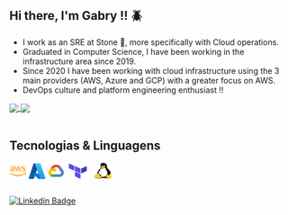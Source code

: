 ## Hi there, I'm Gabry !! 🪲

- I work as an SRE at Stone 💚, more specifically with Cloud operations.
- Graduated in Computer Science, I have been working in the infrastructure area since 2019.
- Since 2020 I have been working with cloud infrastructure using the 3 main providers (AWS, Azure and GCP) with a greater focus on AWS.
- DevOps culture and platform engineering enthusiast !!

<a href="https://github.com/anuraghazra/github-readme-stats">
  <img height=200 align="center" src="https://github-readme-stats.vercel.app/api?username=felipegabry&show=reviews,prs&show_icons=true&include_all_commits=true&count_private=true&theme=apprentice&&rank_icon=github" />
</a>
<a href="https://github.com/anuraghazra/convoychat">
  <img height=150 align="center" src="https://github-readme-stats.vercel.app/api/top-langs?username=felipegabry&layout=compact&langs_count=8&card_width=200&theme=apprentice&size_weight=0.5&count_weight=0.5" />
</a> 

<div style="display: inline_block"><br>
  <h2>Tecnologias & Linguagens</h2>
  <img align="center" alt="Mi-AWS" height="30" src="https://github.com/devicons/devicon/blob/v2.16.0/icons/amazonwebservices/amazonwebservices-plain-wordmark.svg">
  <img align="center" alt="Mi-Azure" height="30" src="https://github.com/devicons/devicon/blob/v2.16.0/icons/azure/azure-original.svg">
  <img align="center" alt="Mi-GCP" height="30" src="https://github.com/devicons/devicon/blob/6910f0503efdd315c8f9b858234310c06e04d9c0/icons/googlecloud/googlecloud-original.svg">
  <img align="center" alt="Mi-Terraform" height="30" width="40" src="https://github.com/devicons/devicon/blob/6910f0503efdd315c8f9b858234310c06e04d9c0/icons/terraform/terraform-original.svg">
  <img align="center" alt="Mi-Linux" height="30" width="40" src="https://github.com/devicons/devicon/blob/6910f0503efdd315c8f9b858234310c06e04d9c0/icons/linux/linux-original.svg">
</div>

##
[![Linkedin Badge](https://img.shields.io/badge/-LinkedIn-0077B5?style=for-the-badge&logo=Linkedin&logoColor=white&link=https://linkedin.com/in/felipe-gabry-447aa0139/)](https://www.linkedin.com/in/felipe-gabry-447aa0139/)


<!--
**felipegabry/felipegabry** is a ✨ _special_ ✨ repository because its `README.md` (this file) appears on your GitHub profile.

Here are some ideas to get you started:

- 🔭 I’m currently working on ...
- 🌱 I’m currently learning ...
- 👯 I’m looking to collaborate on ...
- 🤔 I’m looking for help with ...
- 💬 Ask me about ...
- 📫 How to reach me: ...
- 😄 Pronouns: ...
- ⚡ Fun fact: ...
-->
